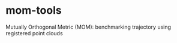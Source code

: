 # mom-tools
Mutually Orthogonal Metric (MOM): benchmarking trajectory using registered point clouds
